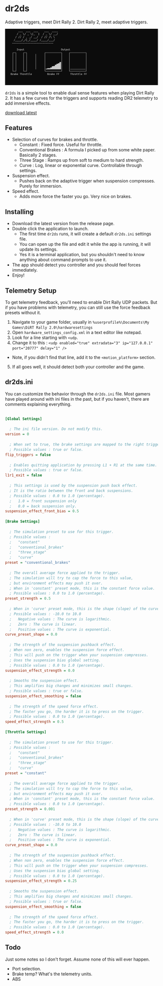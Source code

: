 # dr2ds
Adaptive triggers, meet Dirt Rally 2. Dirt Rally 2, meet adaptive triggers.

![dr2ds screenshot](https://github.com/firelight322/dr2ds/blob/main/dr2ds-screenshot.jpg)
<!-- <img src="https://github.com/firelight322/dr2ds/blob/main/dr2ds-demo.gif" width="900" height="506"> -->

`dr2ds` is a simple tool to enable dual sense features when playing Dirt Rally 2. It has a few curves for the triggers and supports reading DR2 telemetry to add immersive effects.

[download latest](https://github.com/firelight322/dr2ds/releases/latest)



## Features
- Selection of curves for brakes and throttle.
	- Constant : Fixed force. Useful for throttle.
  	- Conventional Brakes : A formula I picked up from some white paper. Basically 2 stages.
	- Three Stage : Ramps up from soft to medium to hard strength.
	- Curve : Log, linear or exponential curve. Controllable through settings.
- Suspension effect.
	- Pushes back on the adaptive trigger when suspension compresses. Purely for immersion.
- Speed effect.
	- Adds more force the faster you go. Very nice on brakes.

## Installing
- Download the latest version from the release page.
- Double click the application to launch.
  - The first time `dr2ds` runs, it will create a default `dr2ds.ini` settings file.
  - You can open up the file and edit it while the app is running, it will update its settings.
  - Yes it is a terminal application, but you shouldn't need to know anything about command prompts to use it.
- The app should detect you controller and you should feel forces immediately.
- Enjoy!

## Telemetry Setup
To get telemetry feedback, you'll need to enable Dirt Rally UDP packets. But if you have problems with telemetry, you can still use the force feedback presets without it.

1. Navigate to your game folder, usually in `%userprofile%\Documents\My Games\DiRT Rally 2.0\hardwaresettings`
2. Open `hardware_settings_config.xml` in a text editor like notepad.
3. Look for a line starting with `<udp`.
4. Change it to this : `<udp enabled="true" extradata="3" ip="127.0.0.1" port="20777" delay="1" />`
  - Note, if you didn't find that line, add it to the `<motion_platform>` section.
5. If all goes well, it should detect both your controller and the game.

## dr2ds.ini
You can customize the behavior through the `dr2ds.ini` file. Most gamers have played around with ini files in the past, but if you haven't, there are comments explaining everything.
```ini

[Global Settings]

  ; The ini file version. Do not modify this.
version = 0

  ; When set to true, the brake settings are mapped to the right trigger and accel settings are mapped to the left trigger.
  ; Possible values : true or false.
flip_triggers = false

  ; Enables quitting application by pressing L1 + R1 at the same time.
  ; Possible values : true or false.
l1r1_exit = false

  ; This settings is used by the suspension push back effect.
  ; It is the ratio between the front and back suspensions.
  ; Possible values : 0.0 to 1.0 (percentage).
  ;   1.0 = front suspension only
  ;   0.0 = back suspension only.
suspension_effect_front_bias = 0.5

[Brake Settings]

  ; The simulation preset to use for this trigger.
  ; Possible values :
  ;   "constant"
  ;   "conventional_brakes"
  ;   "three_stage"
  ;   "curve"
preset = "conventional_brakes"

  ; The overall average force applied to the trigger.
  ; The simulation will try to cap the force to this value,
  ; but environment effects may push it over.
  ; When in 'constant' preset mode, this is the constant force value.
  ; Possible values : 0.0 to 1.0 (percentage).
preset_strength = 0.5

  ; When in 'curve' preset mode, this is the shape (slope) of the curve.
  ; Possible values : -10.0 to 10.0
  ;   Negative values : The curve is logarithmic.
  ;   Zero : The curve is linear.
  ;   Positive values : The curve is exponential.
curve_preset_shape = 0.0

  ; The strength of the suspension pushback effect.
  ; When non zero, enables the suspension force effect.
  ; This will push on the trigger when your suspension compresses.
  ; Uses the suspension bias global setting.
  ; Possible values : 0.0 to 1.0 (percentage).
suspension_effect_strength = 0.0

  ; Smooths the suspension effect.
  ; This amplifies big changes and minimizes small changes.
  ; Possible values : true or false.
suspension_effect_smoothing = false

  ; The strength of the speed force effect.
  ; The faster you go, the harder it is to press on the trigger.
  ; Possible values : 0.0 to 1.0 (percentage).
speed_effect_strength = 0.5

[Throttle Settings]

  ; The simulation preset to use for this trigger.
  ; Possible values :
  ;   "constant"
  ;   "conventional_brakes"
  ;   "three_stage"
  ;   "curve"
preset = "constant"

  ; The overall average force applied to the trigger.
  ; The simulation will try to cap the force to this value,
  ; but environment effects may push it over.
  ; When in 'constant' preset mode, this is the constant force value.
  ; Possible values : 0.0 to 1.0 (percentage).
preset_strength = 0.001

  ; When in 'curve' preset mode, this is the shape (slope) of the curve.
  ; Possible values : -10.0 to 10.0
  ;   Negative values : The curve is logarithmic.
  ;   Zero : The curve is linear.
  ;   Positive values : The curve is exponential.
curve_preset_shape = 0.0

  ; The strength of the suspension pushback effect.
  ; When non zero, enables the suspension force effect.
  ; This will push on the trigger when your suspension compresses.
  ; Uses the suspension bias global setting.
  ; Possible values : 0.0 to 1.0 (percentage).
suspension_effect_strength = 0.25

  ; Smooths the suspension effect.
  ; This amplifies big changes and minimizes small changes.
  ; Possible values : true or false.
suspension_effect_smoothing = false

  ; The strength of the speed force effect.
  ; The faster you go, the harder it is to press on the trigger.
  ; Possible values : 0.0 to 1.0 (percentage).
speed_effect_strength = 0.0

```

## Todo
Just some notes so I don't forget. Assume none of this will ever happen.
- Port selection.
- Brake temp? What's the telemetry units.
- ABS
